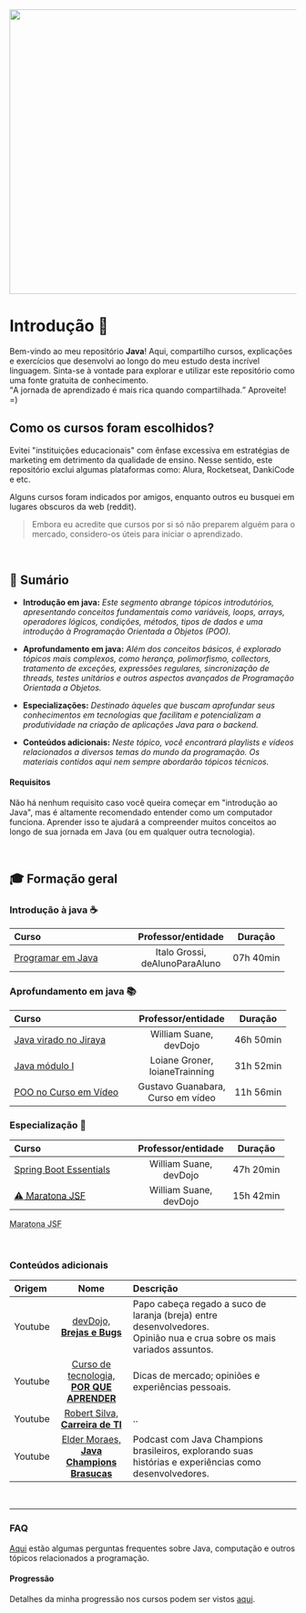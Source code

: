 <img width="900" height="500" src="https://github.com/FireguiQueen/Java/assets/98475125/58645afa-b40e-46f3-a1b9-ae12b31dbf5b"/> 



# Introdução :wave:
Bem-vindo ao meu repositório __Java__! Aqui, compartilho cursos, explicações e exercícios que desenvolvi ao longo do meu estudo desta incrível linguagem. Sinta-se à vontade para explorar e utilizar este repositório como uma fonte gratuita de conhecimento. <br>
<q>A jornada de aprendizado é mais rica quando compartilhada.</q> Aproveite! =)

## Como os cursos foram escolhidos?
Evitei "instituições educacionais" com ênfase excessiva em estratégias de marketing em detrimento da qualidade de ensino. Nesse sentido, este repositório exclui algumas plataformas como: Alura, Rocketseat, DankiCode e etc. 

Alguns cursos foram indicados por amigos, enquanto outros eu busquei em lugares obscuros da web (reddit).
>  Embora eu acredite que cursos por si só não preparem alguém para o mercado, considero-os úteis para iniciar o aprendizado.

<br>

## 📜 Sumário 
+ __Introdução em java:__ _Este segmento abrange tópicos introdutórios, apresentando conceitos fundamentais como variáveis, loops, arrays, operadores lógicos, condições, métodos, tipos de dados e uma introdução à Programação Orientada a Objetos (POO)._
+ __Aprofundamento em java:__ _Além dos conceitos básicos, é explorado tópicos mais complexos, como herança, polimorfismo, collectors, tratamento de exceções, expressões regulares, sincronização de threads, testes unitários e outros aspectos avançados de Programação Orientada a Objetos._
+ __Especializações:__ _Destinado àqueles que buscam aprofundar seus conhecimentos em tecnologias que facilitam e potencializam a produtividade na criação de aplicações Java para o backend._

  
+ __Conteúdos adicionais:__ _Neste tópico, você encontrará playlists e vídeos relacionados a diversos temas do mundo da programação. Os materiais contidos aqui nem sempre abordarão tópicos técnicos._
  
#### Requisitos
Não há nenhum requisito caso você queira começar em "introdução ao Java", mas é altamente recomendado entender como um computador funciona. 
Aprender isso te ajudará a compreender muitos conceitos ao longo de sua jornada em Java (ou em qualquer outra tecnologia).

<br>

## 🎓 Formação geral 

### Introdução à java ☕ 
Curso &nbsp; &nbsp; &nbsp; &nbsp; &nbsp; &nbsp; &nbsp; &nbsp; &nbsp; &nbsp; &nbsp; &nbsp; &nbsp; &nbsp; &nbsp; &nbsp; &nbsp; &nbsp; | Professor/entidade | Duração
:-- | :--: |:--: | 
[Programar em Java](https://www.youtube.com/playlist?list=PLa75BYTPDNKZLzk3xG-gSXSU_AAq5RP4g) | Italo Grossi, <br>deAlunoParaAluno | 07h 40min

### Aprofundamento em java 📚 
Curso &nbsp; &nbsp; &nbsp; &nbsp; &nbsp; &nbsp; &nbsp; &nbsp; &nbsp; &nbsp; &nbsp; &nbsp; &nbsp; &nbsp; &nbsp; &nbsp; &nbsp; &nbsp; | Professor/entidade | Duração
:-- | :--: |:--: | 
[Java virado no Jiraya](https://www.youtube.com/playlist?list=PL62G310vn6nFIsOCC0H-C2infYgwm8SWW) | William Suane, <br>devDojo         | 46h 50min
[Java módulo I](https://loiane.training/curso/java-basico)                                        | Loiane Groner, <br>loianeTrainning | 31h 52min
[POO no Curso em Vídeo](https://www.youtube.com/playlist?list=PLHz_AreHm4dkqe2aR0tQK74m8SFe-aGsY) | Gustavo Guanabara, <br>Curso em vídeo | 11h 56min

### Especialização 🌟
Curso &nbsp; &nbsp; &nbsp; &nbsp; &nbsp; &nbsp; &nbsp; &nbsp; &nbsp; &nbsp; &nbsp; &nbsp; &nbsp; &nbsp; &nbsp; &nbsp; &nbsp; &nbsp; | Professor/entidade | Duração
:-- | :--: |:--: | 
[Spring Boot Essentials](https://www.youtube.com/playlist?list=PL62G310vn6nFBIxp6ZwGnm8xMcGE3VA5H) | William Suane, <br>devDojo | 47h 20min
[:warning: <abbr title="oi"> Maratona JSF</abbr>](https://www.youtube.com/playlist?list=PL62G310vn6nHSNpACkELWiPlM8J8z8t5J)           | William Suane, <br>devDojo | 15h 42min

<p> <abbr title="oi"> Maratona JSF</abbr> </p>

<br>

### Conteúdos adicionais 
Origem | Nome | Descrição
:-- | :--: | :--
Youtube | [devDojo, <br> __Brejas e Bugs__](https://www.youtube.com/playlist?list=PL62G310vn6nEt1kjQGm4mBAsMfmUqFvfS) | Papo cabeça regado a suco de laranja (breja) entre desenvolvedores. <br> Opinião nua e crua sobre os mais variados assuntos. |
Youtube | [Curso de tecnologia, <br> __POR QUE APRENDER__](https://www.youtube.com/playlist?list=PLYYr-pCjVCeDkS-LDMB_pF0u9q99ESFvs) | Dicas de mercado; opiniões e experiências pessoais.
Youtube | [Robert Silva, <br> __Carreira de TI__](https://www.youtube.com/playlist?list=PLg7nVxv7fa6fosHM9R3RlgCPt7aure5EE) | ..
Youtube | [Elder Moraes, <br> __Java Champions Brasucas__](https://www.youtube.com/playlist?list=PL-zC883FSfIogsdBgl-ReV-FssfRH1otg) | Podcast com Java Champions brasileiros, explorando suas histórias e experiências como desenvolvedores.

</br>

__________________________

### FAQ 
<a href="https://github.com/FireguiQueen/Java/blob/main/others/faq.md">Aqui</a> estão algumas perguntas frequentes sobre Java, computação e outros tópicos relacionados a programação.

#### Progressão
Detalhes da minha progressão nos cursos podem ser vistos <a href="https://github.com/FireguiQueen/Java/blob/main/others/progress%C3%A3o.md">aqui</a>.

